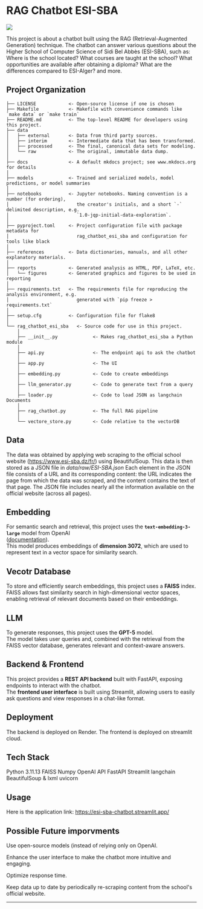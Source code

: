 # RAG Chatbot ESI-SBA

<a target="_blank" href="https://cookiecutter-data-science.drivendata.org/">
    <img src="https://img.shields.io/badge/CCDS-Project%20template-328F97?logo=cookiecutter" />
</a>

This project is about a chatbot built using the RAG (Retrieval-Augmented Generation) technique. The chatbot can answer various questions about the Higher School of Computer Science of Sidi Bel Abbès (ESI-SBA), such as: Where is the school located? What courses are taught at the school? What opportunities are available after obtaining a diploma? What are the differences compared to ESI-Alger? and more.

## Project Organization

```
├── LICENSE            <- Open-source license if one is chosen
├── Makefile           <- Makefile with convenience commands like `make data` or `make train`
├── README.md          <- The top-level README for developers using this project.
├── data
│   ├── external       <- Data from third party sources.
│   ├── interim        <- Intermediate data that has been transformed.
│   ├── processed      <- The final, canonical data sets for modeling.
│   └── raw            <- The original, immutable data dump.
│
├── docs               <- A default mkdocs project; see www.mkdocs.org for details
│
├── models             <- Trained and serialized models, model predictions, or model summaries
│
├── notebooks          <- Jupyter notebooks. Naming convention is a number (for ordering),
│                         the creator's initials, and a short `-` delimited description, e.g.
│                         `1.0-jqp-initial-data-exploration`.
│
├── pyproject.toml     <- Project configuration file with package metadata for 
│                         rag_chatbot_esi_sba and configuration for tools like black
│
├── references         <- Data dictionaries, manuals, and all other explanatory materials.
│
├── reports            <- Generated analysis as HTML, PDF, LaTeX, etc.
│   └── figures        <- Generated graphics and figures to be used in reporting
│
├── requirements.txt   <- The requirements file for reproducing the analysis environment, e.g.
│                         generated with `pip freeze > requirements.txt`
│
├── setup.cfg          <- Configuration file for flake8
│
└── rag_chatbot_esi_sba   <- Source code for use in this project.
    │
    ├── __init__.py             <- Makes rag_chatbot_esi_sba a Python module
    │
    ├── api.py                  <- The endpoint api to ask the chatbot
    │
    ├── app.py                  <- The UI
    │
    ├── embedding.py            <- Code to create embeddings           
    │
    ├── llm_generator.py        <- Code to generate text from a query
    │
    ├── loader.py               <- Code to load JSON as langchain Documents
    │
    ├── rag_chatbot.py          <- The full RAG pipeline
    │
    └── vectore_store.py        <- Code relative to the vectorDB
```

## Data
The data was obtained by applying web scraping to the official school website (https://www.esi-sba.dz/fr/) using BeautifulSoup. This data is then stored as a JSON file in *data/raw/ESI-SBA.json*
Each element in the JSON file consists of a URL and its corresponding content: the URL indicates the page from which the data was scraped, and the content contains the text of that page.
The JSON file includes nearly all the information available on the official website (across all pages).

## Embedding
For semantic search and retrieval, this project uses the **`text-embedding-3-large`** model from OpenAI  
([documentation](https://platform.openai.com/docs/models/text-embedding-3-large)).  
This model produces embeddings of **dimension 3072**, which are used to represent text in a vector space for similarity search.

## Vecotr Database
To store and efficiently search embeddings, this project uses a **FAISS** index.  
FAISS allows fast similarity search in high-dimensional vector spaces, enabling retrieval of relevant documents based on their embeddings.

## LLM
To generate responses, this project uses the **GPT-5** model.  
The model takes user queries and, combined with the retrieval from the FAISS vector database, generates relevant and context-aware answers.

## Backend & Frontend
This project provides a **REST API backend** built with FastAPI, exposing endpoints to interact with the chatbot.  
The **frontend user interface** is built using Streamlit, allowing users to easily ask questions and view responses in a chat-like format.

## Deployment
The backend is deployed on Render.
The frontend is deployed on streamlit cloud.

## Tech Stack
Python 3.11.13
FAISS
Numpy
OpenAI API
FastAPI
Streamlit
langchain
BeautifulSoup & lxml
uvicorn

## Usage
Here is the application link: https://esi-sba-chatbot.streamlit.app/

## Possible Future imporvments
Use open-source models (instead of relying only on OpenAI.

Enhance the user interface to make the chatbot more intuitive and engaging.

Optimize response time.

Keep data up to date by periodically re-scraping content from the school's official website.

--------

